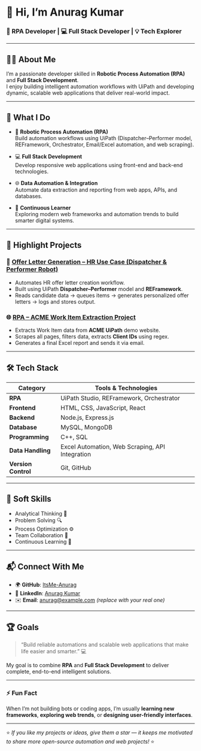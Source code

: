 # 👋 Hi, I’m Anurag Kumar

### 🤖 RPA Developer | 💻 Full Stack Developer | 💡 Tech Explorer

---

## 👨‍💻 About Me

I’m a passionate developer skilled in **Robotic Process Automation (RPA)** and **Full Stack Development**.  
I enjoy building intelligent automation workflows with UiPath and developing dynamic, scalable web applications that deliver real-world impact.

---

## 🧠 What I Do

- 💼 **Robotic Process Automation (RPA)**  
  Build automation workflows using UiPath (Dispatcher–Performer model, REFramework, Orchestrator, Email/Excel automation, and web scraping).  

- 💻 **Full Stack Development**  
  Develop responsive web applications using front-end and back-end technologies.

- 🌐 **Data Automation & Integration**  
  Automate data extraction and reporting from web apps, APIs, and databases.

- 💬 **Continuous Learner**  
  Exploring modern web frameworks and automation trends to build smarter digital systems.

---

## 🚀 Highlight Projects

### 🧾 [Offer Letter Generation – HR Use Case (Dispatcher & Performer Robot)](https://uithub.com/ItsMe-Anurag/Offer_letter_generation_HR_usecase_Performer_and_DispatcherRobot)
- Automates HR offer letter creation workflow.
- Built using UiPath **Dispatcher–Performer** model and **REFramework**.
- Reads candidate data → queues items → generates personalized offer letters → logs and stores output.

### 🌐 [RPA – ACME Work Item Extraction Project](https://uithub.com/ItsMe-Anurag/RPA-Projects)
- Extracts Work Item data from **ACME UiPath** demo website.
- Scrapes all pages, filters data, extracts **Client IDs** using regex.
- Generates a final Excel report and sends it via email.

---

## 🛠️ Tech Stack

| Category | Tools & Technologies |
|-----------|----------------------|
| **RPA** | UiPath Studio, REFramework, Orchestrator |
| **Frontend** | HTML, CSS, JavaScript, React |
| **Backend** | Node.js, Express.js |
| **Database** | MySQL, MongoDB |
| **Programming** | C++, SQL |
| **Data Handling** | Excel Automation, Web Scraping, API Integration |
| **Version Control** | Git, GitHub |

---

## 🧩 Soft Skills

- Analytical Thinking 🧠  
- Problem Solving 🔍  
- Process Optimization ⚙️  
- Team Collaboration 🤝  
- Continuous Learning 📘  

---

## 📬 Connect With Me

- 🌍 **GitHub**: [ItsMe-Anurag](https://github.com/ItsMe-Anurag)  
- 💼 **LinkedIn**: [Anurag Kumar](https://www.linkedin.com/in/anurag1224)  
- ✉️ **Email**: anurag@example.com *(replace with your real one)*  

---

## 🏆 Goals

> “Build reliable automations and scalable web applications that make life easier and smarter.” 💻  

My goal is to combine **RPA** and **Full Stack Development** to deliver complete, end-to-end intelligent solutions.

---

### ⚡ Fun Fact
When I’m not building bots or coding apps, I’m usually **learning new frameworks**, **exploring web trends**, or **designing user-friendly interfaces**.

---

⭐️ *If you like my projects or ideas, give them a star — it keeps me motivated to share more open-source automation and web projects!* ⭐️
